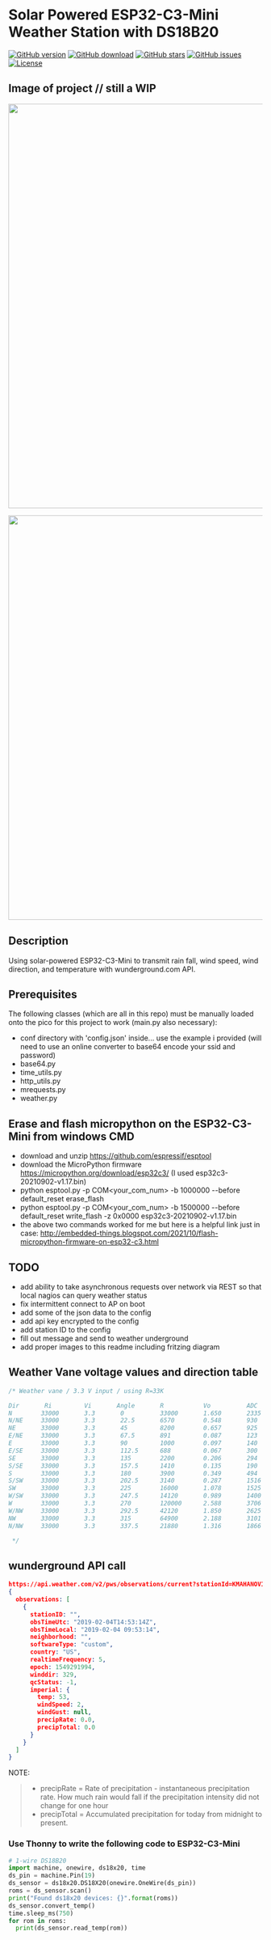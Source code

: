 # Solar Powered ESP32-C3-Mini Weather Station with DS18B20

[![GitHub version](https://img.shields.io/github/release/jcksnvllxr80/weather-station.svg)](lib-release)
[![GitHub download](https://img.shields.io/github/downloads/jcksnvllxr80/weather-station/total.svg)](lib-release)
[![GitHub stars](https://img.shields.io/github/stars/jcksnvllxr80/weather-station.svg)](lib-stars)
[![GitHub issues](https://img.shields.io/github/issues/jcksnvllxr80/weather-station.svg)](lib-issues)
[![License](https://img.shields.io/badge/license-MIT-blue.svg)](lib-licence)

## Image of project // still a WIP

<p align="center">
<img src="<jpg_imageurl>" width="800">
</p>

<p align="center">
<img src="<jpg_imageurl>" width="800">
</p>

## Description

Using solar-powered ESP32-C3-Mini to transmit rain fall, wind speed, wind direction, and temperature with wunderground.com API.

## Prerequisites

The following classes (which are all in this repo) must be manually loaded onto the pico for this project to work (main.py also necessary):

- conf directory with 'config.json' inside... use the example i provided (will need to use an online converter to base64 encode your ssid and password)
- base64.py
- time_utils.py
- http_utils.py
- mrequests.py
- weather.py

## Erase and flash micropython on the ESP32-C3-Mini from windows CMD

- download and unzip <https://github.com/espressif/esptool>
- download the MicroPython firmware <https://micropython.org/download/esp32c3/> (I used esp32c3-20210902-v1.17.bin)
- python esptool.py -p COM<your_com_num> -b 1000000 --before default_reset erase_flash
- python esptool.py -p COM<your_com_num> -b 1500000 --before default_reset write_flash -z 0x0000 esp32c3-20210902-v1.17.bin
- the above two commands worked for me but here is a helpful link just in case: <http://embedded-things.blogspot.com/2021/10/flash-micropython-firmware-on-esp32-c3.html>

## TODO

- add ability to take asynchronous requests over network via REST so that local nagios can query weather status
- fix intermittent connect to AP on boot
- add some of the json data to the config
- add api key encrypted to the config
- add station ID to the config
- fill out message and send to weather underground
- add proper images to this readme including fritzing diagram

## Weather Vane voltage values and direction table

```c
/* Weather vane / 3.3 V input / using R=33K 

Dir       Ri         Vi       Angle       R           Vo          ADC
N        33000       3.3       0          33000       1.650       2335
N/NE     33000       3.3       22.5       6570        0.548       930
NE       33000       3.3       45         8200        0.657       925
E/NE     33000       3.3       67.5       891         0.087       123
E        33000       3.3       90         1000        0.097       140
E/SE     33000       3.3       112.5      688         0.067       300
SE       33000       3.3       135        2200        0.206       294
S/SE     33000       3.3       157.5      1410        0.135       190
S        33000       3.3       180        3900        0.349       494
S/SW     33000       3.3       202.5      3140        0.287       1516
SW       33000       3.3       225        16000       1.078       1525
W/SW     33000       3.3       247.5      14120       0.989       1400
W        33000       3.3       270        120000      2.588       3706
W/NW     33000       3.3       292.5      42120       1.850       2625
NW       33000       3.3       315        64900       2.188       3101
N/NW     33000       3.3       337.5      21880       1.316       1866

 */
```

## wunderground API call

```json
https://api.weather.com/v2/pws/observations/current?stationId=KMAHANOV10&format=json&units=e&apiKey=yourApiKey
{
  observations: [
    {
      stationID: "",
      obsTimeUtc: "2019-02-04T14:53:14Z",
      obsTimeLocal: "2019-02-04 09:53:14",
      neighborhood: "",
      softwareType: "custom",
      country: "US",
      realtimeFrequency: 5,
      epoch: 1549291994,
      winddir: 329,
      qcStatus: -1,
      imperial: {
        temp: 53,
        windSpeed: 2,
        windGust: null,
        precipRate: 0.0,
        precipTotal: 0.0
      }
    }
  ]
}
```

NOTE:

>- precipRate = Rate of precipitation - instantaneous precipitation rate.  How much rain would fall if the precipitation intensity did not change for one hour
>- precipTotal = Accumulated precipitation for today from midnight to present.

### Use Thonny to write the following code to ESP32-C3-Mini

```python
# 1-wire DS18B20
import machine, onewire, ds18x20, time
ds_pin = machine.Pin(19)
ds_sensor = ds18x20.DS18X20(onewire.OneWire(ds_pin))
roms = ds_sensor.scan()
print("Found ds18x20 devices: {}".format(roms))
ds_sensor.convert_temp()
time.sleep_ms(750)
for rom in roms:
  print(ds_sensor.read_temp(rom))
```
